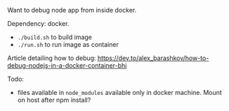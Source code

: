 Want to debug node app from inside docker.

Dependency: docker.

- `./build.sh` to build image
- `./run.sh` to run image as container

Article detailing how to debug:  https://dev.to/alex_barashkov/how-to-debug-nodejs-in-a-docker-container-bhi

Todo:

- files available in `node_modules` available only in docker machine.  Mount on host after npm install?